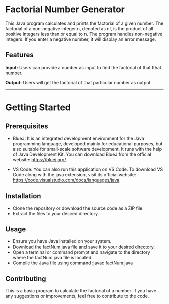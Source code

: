 # **Factorial Number Generator**

This Java program calculates and prints the factorial of a given number. The factorial of a non-negative integer n, denoted as n!, is the product of all positive integers less than or equal to n. The program handles non-negative integers. If you enter a negative number, it will display an error message.

## **Features**

**Input:** Users can provide a number as input to find the factorial of that tthat number.

**Output:** Users will get the factorial of that particular number as output.
____________________________________________________________________________________________________________________________________________________________________

# **Getting Started**

## **Prerequisites**
* BlueJ: It is an integrated development environment for the Java programming language, developed mainly for educational purposes, but also suitable for small-scale software development. It runs with the help of Java Development Kit. You can download BlueJ from the official website: https://bluej.org/.

* VS Code: You can also run this application on VS Code. To download VS Code along with the java extension, visit its official website: https://code.visualstudio.com/docs/languages/java.

## **Installation**
* Clone the repository or download the source code as a ZIP file.
* Extract the files to your desired directory.

## **Usage**
* Ensure you have Java installed on your system.
* Download the factNum.java file and save it to your desired directory.
* Open a terminal or command prompt and navigate to the directory where the factNum.java file is located.
* Compile the Java file using command :javac factNum.java

## **Contributing**

This is a basic program to calculate the factorial of a number. If you have any suggestions or improvements, feel free to contribute to the code.
